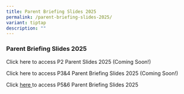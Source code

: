 ```yaml
---
title: Parent Briefing Slides 2025
permalink: /parent-briefing-slides-2025/
variant: tiptap
description: ""
---
```

<h3>Parent Briefing Slides 2025</h3>
<p>Click here to access P2 Parent Slides 2025 (Coming Soon!)</p>
<p>Click here to access P3&amp;4 Parent Briefing Slides 2025 (Coming Soon!)</p>
<p>Click <a href="https://drive.google.com/drive/u/0/my-drive" rel="noopener nofollow" target="_blank">here </a>to
access P5&amp;6 Parent Briefing Slides 2025</p>